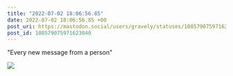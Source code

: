 ```yaml
---
title: "2022-07-02 18:06:56.85"
date: 2022-07-02 18:06:56.85 +00
post_uri: https://mastodon.social/users/gravely/statuses/108579075971623040
post_id: 108579075971623040
---
```

"Every new message from a person"


![](/images/108579075914559475.jpg)

